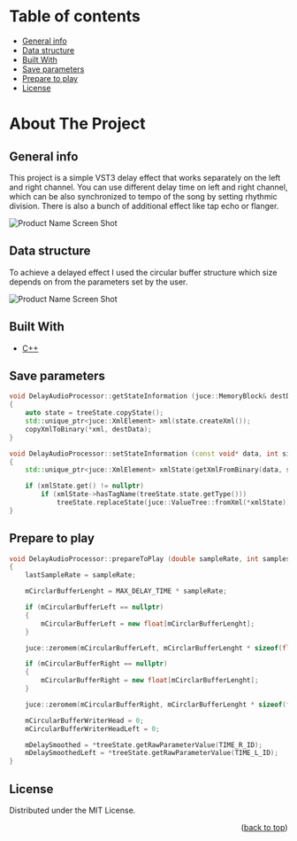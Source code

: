# Table of contents
* [General info](#general-info)
* [Data structure](#data-structure)
* [Built With](#built-with)
* [Save parameters](#save-parameters)
* [Prepare to play](#prepare-to-play)
* [License](#license)

# About The Project

## General info

<p class="text-justify">
This project is a simple VST3 delay effect that works separately on the left and right channel. You can use different delay time on left and right channel, which can be also synchronized to tempo of the song by setting rhythmic division.   There is also a bunch of additional effect like tap echo or flanger.
</p>

![Product Name Screen Shot](https://github.com/jarekkopaczewski/TwinEcho/blob/e82460d70e3dbb9e6220f74dcf8eb0781a36adcc/TwinDelay.png)

## Data structure

To achieve a delayed effect I used the circular buffer structure which size depends on from the parameters set by the user.

![Product Name Screen Shot](https://github.com/jarekkopaczewski/TwinEcho/blob/6ff12e2a9b27c65e19132080ee0411574d6aaddc/CircularBuffer.jpg)

## Built With

* [C++](https://isocpp.org/)

## Save parameters

```cpp
void DelayAudioProcessor::getStateInformation (juce::MemoryBlock& destData)
{
    auto state = treeState.copyState();
    std::unique_ptr<juce::XmlElement> xml(state.createXml());
    copyXmlToBinary(*xml, destData);
}

void DelayAudioProcessor::setStateInformation (const void* data, int sizeInBytes)
{
    std::unique_ptr<juce::XmlElement> xmlState(getXmlFromBinary(data, sizeInBytes));

    if (xmlState.get() != nullptr)
        if (xmlState->hasTagName(treeState.state.getType()))
            treeState.replaceState(juce::ValueTree::fromXml(*xmlState));
}
```

## Prepare to play

```cpp
void DelayAudioProcessor::prepareToPlay (double sampleRate, int samplesPerBlock)
{
    lastSampleRate = sampleRate;

    mCirclarBufferLenght = MAX_DELAY_TIME * sampleRate;

    if (mCircularBufferLeft == nullptr)
    {
        mCircularBufferLeft = new float[mCirclarBufferLenght];
    }

    juce::zeromem(mCircularBufferLeft, mCirclarBufferLenght * sizeof(float));

    if (mCircularBufferRight == nullptr)
    {
        mCircularBufferRight = new float[mCirclarBufferLenght];
    }

    juce::zeromem(mCircularBufferRight, mCirclarBufferLenght * sizeof(float));

    mCircularBufferWriterHead = 0;
    mCircularBufferWriterHeadLeft = 0;

    mDelaySmoothed = *treeState.getRawParameterValue(TIME_R_ID);
    mDelaySmoothedLeft = *treeState.getRawParameterValue(TIME_L_ID);
}
```

## License

Distributed under the MIT License.

<p align="right">(<a href="#top">back to top</a>)</p>
